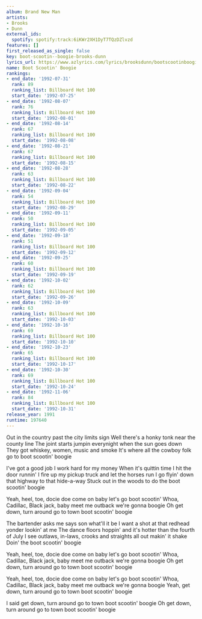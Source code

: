 ```yaml
---
album: Brand New Man
artists:
- Brooks
- Dunn
external_ids:
  spotify: spotify:track:6iKWr2XH1DyT7TQzDZlvzd
features: []
first_released_as_single: false
key: boot-scootin--boogie-brooks-dunn
lyrics_url: https://www.azlyrics.com/lyrics/brooksdunn/bootscootinboogie.html
name: Boot Scootin' Boogie
rankings:
- end_date: '1992-07-31'
  rank: 89
  ranking_list: Billboard Hot 100
  start_date: '1992-07-25'
- end_date: '1992-08-07'
  rank: 76
  ranking_list: Billboard Hot 100
  start_date: '1992-08-01'
- end_date: '1992-08-14'
  rank: 67
  ranking_list: Billboard Hot 100
  start_date: '1992-08-08'
- end_date: '1992-08-21'
  rank: 67
  ranking_list: Billboard Hot 100
  start_date: '1992-08-15'
- end_date: '1992-08-28'
  rank: 63
  ranking_list: Billboard Hot 100
  start_date: '1992-08-22'
- end_date: '1992-09-04'
  rank: 54
  ranking_list: Billboard Hot 100
  start_date: '1992-08-29'
- end_date: '1992-09-11'
  rank: 50
  ranking_list: Billboard Hot 100
  start_date: '1992-09-05'
- end_date: '1992-09-18'
  rank: 51
  ranking_list: Billboard Hot 100
  start_date: '1992-09-12'
- end_date: '1992-09-25'
  rank: 60
  ranking_list: Billboard Hot 100
  start_date: '1992-09-19'
- end_date: '1992-10-02'
  rank: 62
  ranking_list: Billboard Hot 100
  start_date: '1992-09-26'
- end_date: '1992-10-09'
  rank: 63
  ranking_list: Billboard Hot 100
  start_date: '1992-10-03'
- end_date: '1992-10-16'
  rank: 69
  ranking_list: Billboard Hot 100
  start_date: '1992-10-10'
- end_date: '1992-10-23'
  rank: 65
  ranking_list: Billboard Hot 100
  start_date: '1992-10-17'
- end_date: '1992-10-30'
  rank: 69
  ranking_list: Billboard Hot 100
  start_date: '1992-10-24'
- end_date: '1992-11-06'
  rank: 84
  ranking_list: Billboard Hot 100
  start_date: '1992-10-31'
release_year: 1991
runtime: 197640
---
```

Out in the country past the city limits sign
Well there's a honky tonk near the county line
The joint starts jumpin everynight when the sun goes down
They got whiskey, women, music and smoke
It's where all the cowboy folk go to boot scootin' boogie

I've got a good job I work hard for my money
When it's quittin time I hit the door runnin'
I fire up my pickup truck and let the horses run
I go flyin' down that highway to that hide-a-way
Stuck out in the woods to do the boot scootin' boogie

Yeah, heel, toe, docie doe come on baby let's go boot scootin'
Whoa, Cadillac, Black jack, baby meet me outback we're gonna boogie
Oh get down, turn around go to town boot scootin' boogie

The bartender asks me says son what'll it be
I want a shot at that redhead yonder lookin' at me
The dance floors hoppin' and it's hotter than the fourth of July
I see outlaws, in-laws, crooks and straights all out makin' it shake
Doin' the boot scootin' boogie

Yeah, heel, toe, docie doe come on baby let's go boot scootin'
Whoa, Cadillac, Black jack, baby meet me outback we're gonna boogie
Oh get down, turn around go to town boot scootin' boogie

Yeah, heel, toe, docie doe come on baby let's go boot scootin'
Whoa, Cadillac, Black jack, baby meet me outback we're gonna boogie
Yeah, get down, turn around go to town boot scootin' boogie

I said get down, turn around go to town boot scootin' boogie
Oh get down, turn around go to town boot scootin' boogie
